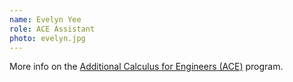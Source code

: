 ```yaml
---
name: Evelyn Yee
role: ACE Assistant
photo: evelyn.jpg
---
```


More info on the [Additional Calculus for Engineers (ACE)](https://engineering.stanford.edu/students-academics/equity-and-inclusion-initiatives/undergraduate-programs/additional-courses) program.
